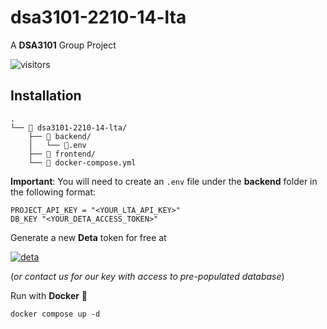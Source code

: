 # dsa3101-2210-14-lta
A **DSA3101** Group Project 

![visitors](https://visitor-badge.laobi.icu/badge?page_id=hewliyang.dsa3101-2210-14-lta)

## Installation

```
.
└── 📁 dsa3101-2210-14-lta/
    ├── 📁 backend/
    │   └── 📄.env
    ├── 📁 frontend/
    └── 📄 docker-compose.yml
```

**Important**: You will need to create an `.env` file under the **backend** folder in the following format:
```
PROJECT_API_KEY = "<YOUR_LTA_API_KEY>"
DB_KEY "<YOUR_DETA_ACCESS_TOKEN>"
```
Generate a new **Deta** token for free at  

[![deta](https://www.deta.sh/dist/images/deta_logo.svg)](https://www.deta.sh/)

(_or contact us for our key with access to pre-populated database_)

Run with **Docker** 🐳
```
docker compose up -d
```
